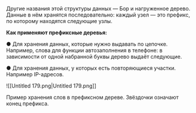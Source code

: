 Другие названия этой структуры данных — Бор и нагруженное дерево. Данные в нём хранятся последовательно: каждый узел — это префикс, по которому находятся следующие узлы.

**Как применяют префиксные деревья:**

● Для хранения данных, которые нужно выдавать по цепочке. Например, слова для функции автозаполнения в телефоне: в зависимости от одной набранной буквы дерево выдаёт следующие.

● Для хранения данных, у которых есть повторяющиеся участки. Например IP-адресов.

![[Untitled 179.png|Untitled 179.png]]

Пример хранения слов в префиксном дереве. Звёздочки означают конец префикса.